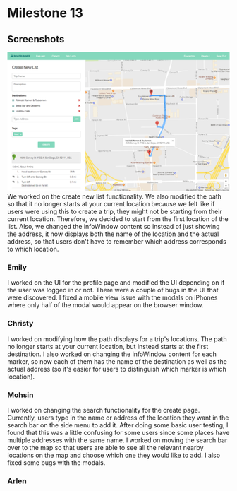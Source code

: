 # Milestone 13
## Screenshots
![Milestone13-Screenshot1](milestone13-imgs/milestone13-1.png)
We worked on the create new list functionality. We also modified the path so that it no longer starts at your current location because we felt like if users were using this to create a trip, they might not be starting from their current location. Therefore, we decided to start from the first location of the list. Also, we changed the infoWindow content so instead of just showing the address, it now displays both the name of the location and the actual address, so that users don't have to remember which address corresponds to which location.

### Emily
I worked on the UI for the profile page and modified the UI depending on if the user was logged in or not. There were a couple of bugs in the UI that were discovered. I fixed a mobile view issue with the modals on iPhones where only half of the modal would appear on the browser window.  

### Christy
I worked on modifying how the path displays for a trip's locations. The path no longer starts at your current location, but instead starts at the first destination. I also worked on changing the infoWindow content for each marker, so now each of them has the name of the destination as well as the actual address (so it's easier for users to distinguish which marker is which location).

### Mohsin
I worked on changing the search functionality for the create page. Currently, users type in the name or address of the location they want in the search bar on the side menu to add it. After doing some basic user testing, I found that this was a little confusing for some users since some places have multiple addresses with the same name. I worked on moving the search bar over to the map so that users are able to see all the relevant nearby locations on the map and choose which one they would like to add. I also fixed some bugs with the modals.  

### Arlen

